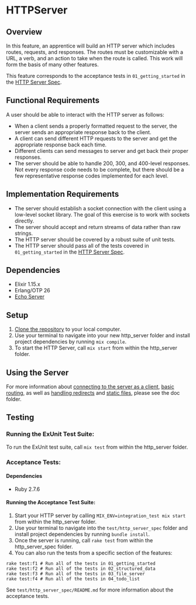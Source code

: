 # HTTPServer

## Overview

In this feature, an apprentice will build an HTTP server which includes routes, requests, and responses. The routes must be customizable with a URL, a verb, and an action to take when the route is called. This work will form the basis of many other features.

This feature corresponds to the acceptance tests in `01_getting_started` in the [HTTP Server Spec](https://github.com/8thlight/http_server_spec).

## Functional Requirements

A user should be able to interact with the HTTP server as follows:

* When a client sends a properly formatted request to the server, the server sends an appropriate response back to the client.
* A client can send different HTTP requests to the server and get the appropriate response back each time.
* Different clients can send messages to server and get back their proper responses.
* The server should be able to handle 200, 300, and 400-level responses. Not every response code needs to be complete, but there should be a few representative response codes implemented for each level.

## Implementation Requirements

* The server should establish a socket connection with the client using a low-level socket library. The goal of this exercise is to work with sockets directly.
* The server should accept and return streams of data rather than raw strings.
* The HTTP server should be covered by a robust suite of unit tests.
* The HTTP server should pass all of the tests covered in `01_getting_started` in the [HTTP Server Spec](https://github.com/8thlight/http_server_spec).

## Dependencies
* Elixir 1.15.x
* Erlang/OTP 26
* [Echo Server](https://github.com/8thlight/apprenticeship_syllabus/blob/master/shared_resources/projects/http_server/01_beginner/echo_server.md)

## Setup
1. [Clone the repository](https://docs.github.com/en/repositories/creating-and-managing-repositories/cloning-a-repository) to your local computer.
2. Use your terminal to navigate into your new http_server folder and install project dependencies by running `mix compile`.
3. To start the HTTP Server, call `mix start` from within the http_server folder.

## Using the Server

For more information about [connecting to the server as a client](./doc/using.md), [basic routing](./doc/basic_routing.md), as well as [handling redirects](./doc/redirects.md) and [static files](./doc/static_files.md), please see the doc folder.

## Testing
### Running the ExUnit Test Suite:

To run the ExUnit test suite, call `mix test` from within the http_server folder.

### Acceptance Tests:

#### Dependencies
* Ruby 2.7.6

#### Running the Acceptance Test Suite:
1. Start your HTTP server by calling `MIX_ENV=integration_test mix start` from within the http_server folder.
2. Use your terminal to navigate into the `test/http_server_spec` folder and install project dependencies by running `bundle install`.
3. Once the server is running, call `rake test` from within the http_server_spec folder.
4. You can also run the tests from a specific section of the features:

```
rake test:f1 # Run all of the tests in 01_getting_started
rake test:f2 # Run all of the tests in 02_structured_data
rake test:f3 # Run all of the tests in 03_file_server
rake test:f4 # Run all of the tests in 04_todo_list
```
See `test/http_server_spec/README.md` for more information about the acceptance tests.

